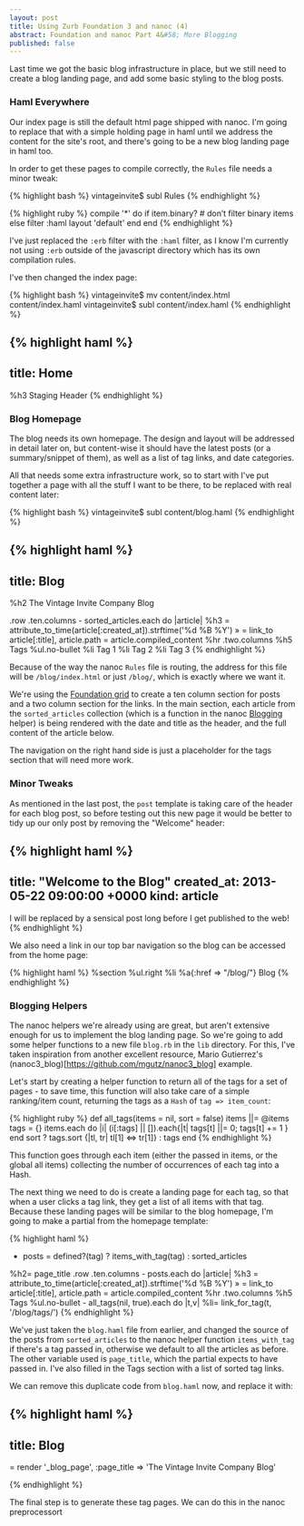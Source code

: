 ```yaml
---
layout: post
title: Using Zurb Foundation 3 and nanoc (4)
abstract: Foundation and nanoc Part 4&#58; More Blogging
published: false
---
```


Last time we got the basic blog infrastructure in place, but we still need to create a blog landing page, and add some basic styling to the blog posts.

### Haml Everywhere

Our index page is still the default html page shipped with nanoc. I'm going to replace that with a simple holding page in haml until we address the content for the site's root, and there's going to be a new blog landing page in haml too.

In order to get these pages to compile correctly, the `Rules` file needs a minor tweak:

{% highlight bash %}
vintageinvite$ subl Rules
{% endhighlight %}

{% highlight ruby %}
compile '*' do
  if item.binary?
    # don’t filter binary items
  else
    filter :haml
    layout 'default'
  end
end
{% endhighlight %}

I've just replaced the `:erb` filter with the `:haml` filter, as I know I'm currently not using `:erb` outside of the javascript directory which has its own compilation rules. 

I've then changed the index page:

{% highlight bash %}
vintageinvite$ mv content/index.html content/index.haml 
vintageinvite$ subl content/index.haml 
{% endhighlight %}

{% highlight haml %}
---
title: Home
---

%h3 Staging Header
{% endhighlight %}

### Blog Homepage

The blog needs its own homepage. The design and layout will be addressed in detail later on, but content-wise it should have the latest posts (or a summary/snippet of them), as well as a list of tag links, and date categories.

All that needs some extra infrastructure work, so to start with I've put together a page with all the stuff I want to be there, to be replaced with real content later:

{% highlight bash %}
vintageinvite$ subl content/blog.haml 
{% endhighlight %}

{% highlight haml %}
---
title: Blog
---

%h2 The Vintage Invite Company Blog

.row
  .ten.columns
    - sorted_articles.each do |article|
      %h3
        = attribute_to_time(article[:created_at]).strftime('%d %B %Y')
        &raquo;
        = link_to article[:title], article.path
      = article.compiled_content
      %hr
  .two.columns
    %h5 Tags
    %ul.no-bullet
      %li Tag 1
      %li Tag 2
      %li Tag 3
{% endhighlight %}

Because of the way the nanoc `Rules` file is routing, the address for this file will be `/blog/index.html` or just `/blog/`, which is exactly where we want it.

We're using the [Foundation grid](http://foundation.zurb.com/old-docs/f3/grid.php) to create a ten column section for posts and a two column section for the links. In the main section, each article from the `sorted_articles` collection (which is a function in the nanoc [Blogging](http://nanoc.ws/docs/api/Nanoc/Helpers/Blogging.html) helper) is being rendered with the date and title as the header, and the full content of the article below.

The navigation on the right hand side is just a placeholder for the tags section that will need more work.

### Minor Tweaks

As mentioned in the last post, the `post` template is taking care of the header for each blog post, so before testing out this new page it would be better to tidy up our only post by removing the "Welcome" header:

{% highlight haml %}
---
title: "Welcome to the Blog"
created_at: 2013-05-22 09:00:00 +0000
kind: article
---

I will be replaced by a sensical post long before I get published to the web!
{% endhighlight %}

We also need a link in our top bar navigation so the blog can be accessed from the home page:

{% highlight haml %}
  %section
    %ul.right
      %li
        %a{:href => "/blog/"} Blog
{% endhighlight %}

### Blogging Helpers

The nanoc helpers we're already using are great, but aren't extensive enough for us to implement the blog landing page. So we're going to add some helper functions to a new file `blog.rb` in the `lib` directory. For this, I've taken inspiration from another excellent resource, Mario Gutierrez's (nanoc3_blog)[https://github.com/mgutz/nanoc3_blog] example. 

Let's start by creating a helper function to return all of the tags for a set of pages - to save time, this function will also take care of a simple ranking/item count, returning the tags as a `Hash` of `tag => item_count`:

{% highlight ruby %}
def all_tags(items = nil, sort = false)
  items ||= @items
  tags = {}
  items.each do |i|
    (i[:tags] || []).each{|t| tags[t] ||= 0; tags[t] += 1 }
  end
  sort ? tags.sort {|tl, tr| tl[1] <=> tr[1]} : tags
end
{% endhighlight %}

This function goes through each item (either the passed in items, or the global all items) collecting the number of occurrences of each tag into a Hash.

The next thing we need to do is create a landing page for each tag, so that when a user clicks a tag link, they get a list of all items with that tag. Because these landing pages will be similar to the blog homepage, I'm going to make a partial from the homepage template:

{% highlight haml %}
- posts = defined?(tag) ? items_with_tag(tag) : sorted_articles

%h2= page_title
.row
  .ten.columns
    - posts.each do |article|
      %h3
        = attribute_to_time(article[:created_at]).strftime('%d %B %Y')
        &raquo;
        = link_to article[:title], article.path
      = article.compiled_content
      %hr
  .two.columns
    %h5 Tags
    %ul.no-bullet
      - all_tags(nil, true).each do |t,v|
        %li= link_for_tag(t, '/blog/tags/')
{% endhighlight %}

We've just taken the `blog.haml` file from earlier, and changed the source of the posts from `sorted_articles` to the nanoc helper function `items_with_tag` if there's a tag passed in, otherwise we default to all the articles as before. The other variable used is `page_title`, which the partial expects to have passed in. I've also filled in the Tags section with a list of sorted tag links.

We can remove this duplicate code from `blog.haml` now, and replace it with:

{% highlight haml %}
---
title: Blog
---
= render '_blog_page', :page_title => 'The Vintage Invite Company Blog'

{% endhighlight %}

The final step is to generate these tag pages. We can do this in the nanoc preprocessort